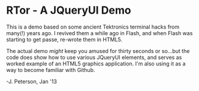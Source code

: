 RTor - A JQueryUI Demo
======================
This is a demo based on some ancient Tektronics terminal hacks from many(!) years ago.
I revived them a while ago in Flash, and when Flash was starting to get passe, re-wrote them in HTML5.

The actual demo *might* keep you amused for thirty seconds or so...but the code 
does show how to use various JQueryUI elements, and serves as worked example of an 
HTML5 graphics application. I'm also using it as a way to become familiar with Github.

-J. Peterson, Jan '13
